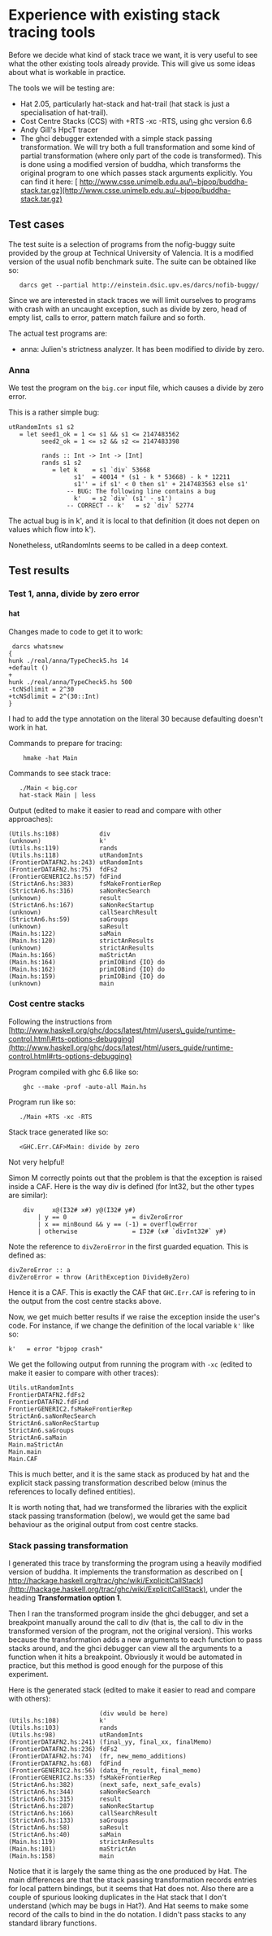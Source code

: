 # Experience with existing stack tracing tools



Before we decide what kind of stack trace we want, it is very useful to see what the other existing tools already provide. This will give us some ideas about what is workable in practice.



The tools we will be testing are:


- Hat 2.05, particularly hat-stack and hat-trail (hat stack is just a specialisation of hat-trail).
- Cost Centre Stacks (CCS) with +RTS -xc -RTS, using ghc version 6.6
- Andy Gill's HpcT tracer
- The ghci debugger extended with a simple stack passing transformation. We will try both a full transformation and some kind of partial transformation (where only part of the code is transformed). This is done using a modified version of buddha, which transforms the original program to one which passes stack arguments explicitly. You can find it here: [
  http://www.csse.unimelb.edu.au/\~bjpop/buddha-stack.tar.gz](http://www.csse.unimelb.edu.au/~bjpop/buddha-stack.tar.gz)

## Test cases



The test suite is a selection of programs from the nofig-buggy suite provided by the group at Technical University of Valencia. It is a modified version of the usual nofib benchmark suite. The suite can be obtained like so:


```wiki
   darcs get --partial http://einstein.dsic.upv.es/darcs/nofib-buggy/
```


Since we are interested in stack traces we will limit ourselves to programs with crash with an uncaught exception, such as divide by zero, head of empty list, calls to error, pattern match failure and so forth.



The actual test programs are:


- anna: Julien's strictness analyzer. It has been modified to divide by zero.

### Anna



We test the program on the `big.cor` input file, which causes a divide by zero error.



This is a rather simple bug:


```wiki
utRandomInts s1 s2
   = let seed1_ok = 1 <= s1 && s1 <= 2147483562
         seed2_ok = 1 <= s2 && s2 <= 2147483398

         rands :: Int -> Int -> [Int]
         rands s1 s2
            = let k    = s1 `div` 53668
                  s1'  = 40014 * (s1 - k * 53668) - k * 12211
                  s1'' = if s1' < 0 then s1' + 2147483563 else s1'
                -- BUG: The following line contains a bug
                  k'   = s2 `div` (s1' - s1')
                -- CORRECT -- k'   = s2 `div` 52774
```


The actual bug is in k', and it is local to that definition (it does not depen on values which flow into k').



Nonetheless, utRandomInts seems to be called in a deep context.


## Test results


### Test 1, anna, divide by zero error


#### hat



Changes made to code to get it to work:


```wiki
 darcs whatsnew
{
hunk ./real/anna/TypeCheck5.hs 14
+default ()
+
hunk ./real/anna/TypeCheck5.hs 500
-tcNSdlimit = 2^30
+tcNSdlimit = 2^(30::Int)
}
```


I had to add the type annotation on the literal 30 because defaulting doesn't work in hat.



Commands to prepare for tracing:


```wiki
    hmake -hat Main
```


Commands to see stack trace:


```wiki
   ./Main < big.cor
   hat-stack Main | less
```


Output (edited to make it easier to read and compare with other approaches):


```wiki
(Utils.hs:108)           div
(unknown)                k'
(Utils.hs:119)           rands
(Utils.hs:118)           utRandomInts
(FrontierDATAFN2.hs:243) utRandomInts
(FrontierDATAFN2.hs:75)  fdFs2
(FrontierGENERIC2.hs:57) fdFind
(StrictAn6.hs:383)       fsMakeFrontierRep
(StrictAn6.hs:316)       saNonRecSearch
(unknown)                result
(StrictAn6.hs:167)       saNonRecStartup
(unknown)                callSearchResult
(StrictAn6.hs:59)        saGroups
(unknown)                saResult
(Main.hs:122)            saMain
(Main.hs:120)            strictAnResults
(unknown)                strictAnResults
(Main.hs:166)            maStrictAn
(Main.hs:164)            primIOBind {IO} do
(Main.hs:162)            primIOBind {IO} do
(Main.hs:159)            primIOBind {IO} do
(unknown)                main

```

### Cost centre stacks



Following the instructions from [http://www.haskell.org/ghc/docs/latest/html/users\_guide/runtime-control.html\#rts-options-debugging](http://www.haskell.org/ghc/docs/latest/html/users_guide/runtime-control.html#rts-options-debugging)



Program compiled with ghc 6.6 like so:


```wiki
    ghc --make -prof -auto-all Main.hs
```


Program run like so:


```wiki
   ./Main +RTS -xc -RTS
```


Stack trace generated like so:


```wiki
   <GHC.Err.CAF>Main: divide by zero
```


Not very helpful!



Simon M correctly points out that the problem is that the exception is raised inside a CAF. Here is the way div is defined (for Int32, but the other types are similar):


```wiki
    div     x@(I32# x#) y@(I32# y#)
        | y == 0                  = divZeroError
        | x == minBound && y == (-1) = overflowError
        | otherwise               = I32# (x# `divInt32#` y#)
```


Note the reference to `divZeroError` in the first guarded equation. This is defined as:


```wiki
divZeroError :: a
divZeroError = throw (ArithException DivideByZero)
```


Hence it is a CAF. This is exactly the CAF that `GHC.Err.CAF` is refering to in the output from the cost centre stacks above. 



Now, we get muich better results if we raise the exception inside the user's code. For instance, if we change the definition of the local variable `k'` like so:


```wiki
k'   = error "bjpop crash"
```


We get the following output from running the program with `-xc` (edited to make it easier to compare with other traces):


```wiki
Utils.utRandomInts
FrontierDATAFN2.fdFs2
FrontierDATAFN2.fdFind
FrontierGENERIC2.fsMakeFrontierRep
StrictAn6.saNonRecSearch
StrictAn6.saNonRecStartup
StrictAn6.saGroups
StrictAn6.saMain
Main.maStrictAn
Main.main
Main.CAF
```


This is much better, and it is the same stack as produced by hat and the explicit stack passing transformation described below (minus the references to locally defined entities). 



It is worth noting that, had we transformed the libraries with the explicit stack passing transformation (below), we would get the same bad behaviour as the original output from cost centre stacks. 


### Stack passing transformation



I generated this trace by transforming the program using a heavily modified version of buddha. It implements the transformation as described on [
http://hackage.haskell.org/trac/ghc/wiki/ExplicitCallStack](http://hackage.haskell.org/trac/ghc/wiki/ExplicitCallStack), under the heading **Transformation option 1**.



Then I ran the transformed program inside the ghci debugger, and set a breakpoint manually around the call to div (that is, the call to div in the transformed version of the program, not the original version). This works because the transformation adds a new arguments to each function to pass stacks around, and the ghci debugger can view all the arguments to a function when it hits a breakpoint. Obviously it would be automated in practice, but this method is good enough for the purpose of this experiment.



Here is the generated stack (edited to make it easier to read and compare with others):


```wiki
                         (div would be here)
(Utils.hs:108)           k'
(Utils.hs:103)           rands
(Utils.hs:98)            utRandomInts
(FrontierDATAFN2.hs:241) (final_yy, final_xx, finalMemo)
(FrontierDATAFN2.hs:236) fdFs2
(FrontierDATAFN2.hs:74)  (fr, new_memo_additions)
(FrontierDATAFN2.hs:68)  fdFind
(FrontierGENERIC2.hs:56) (data_fn_result, final_memo)
(FrontierGENERIC2.hs:33) fsMakeFrontierRep
(StrictAn6.hs:382)       (next_safe, next_safe_evals)
(StrictAn6.hs:344)       saNonRecSearch
(StrictAn6.hs:315)       result
(StrictAn6.hs:287)       saNonRecStartup
(StrictAn6.hs:166)       callSearchResult
(StrictAn6.hs:133)       saGroups
(StrictAn6.hs:58)        saResult
(StrictAn6.hs:40)        saMain
(Main.hs:119)            strictAnResults
(Main.hs:101)            maStrictAn
(Main.hs:158)            main
```


Notice that it is largely the same thing as the one produced by Hat. The main differences are that the stack passing transformation records entries for local pattern bindings, but it seems that Hat does not. Also there are a couple of spurious looking duplicates in the Hat stack that I don't understand (which may be bugs in Hat?). And Hat seems to make some record of the calls to bind in the do notation. I didn't pass stacks to any standard library functions.


